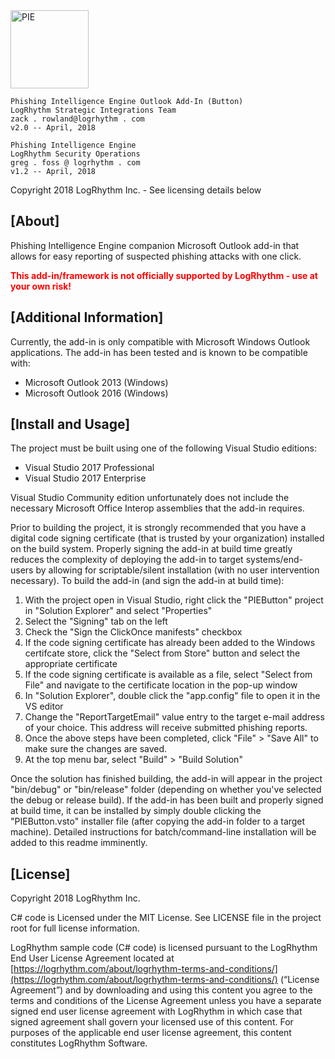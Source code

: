 <img src="https://user-images.githubusercontent.com/16614015/38744998-92b3109e-3f00-11e8-89bb-b6b8ee3d27a4.png" width="125px" alt="PIE">

```
Phishing Intelligence Engine Outlook Add-In (Button)
LogRhythm Strategic Integrations Team
zack . rowland@logrhythm . com
v2.0 -- April, 2018

Phishing Intelligence Engine
LogRhythm Security Operations
greg . foss @ logrhythm . com
v1.2 -- April, 2018
```
Copyright 2018 LogRhythm Inc. - See licensing details below

## [About]

Phishing Intelligence Engine companion Microsoft Outlook add-in that allows for easy reporting of suspected phishing attacks with one click.

<div style="color:#FF0000;font-weight:bold">This add-in/framework is not officially supported by LogRhythm - use at your own risk!</div>

## [Additional Information]

Currently, the add-in is only compatible with Microsoft Windows Outlook applications. The add-in has been tested and is known to be compatible with:
* Microsoft Outlook 2013 &#40;Windows&#41;
* Microsoft Outlook 2016 &#40;Windows&#41;

## [Install and Usage]

The project must be built using one of the following Visual Studio editions:
* Visual Studio 2017 Professional
* Visual Studio 2017 Enterprise

Visual Studio Community edition unfortunately does not include the necessary Microsoft Office Interop assemblies that the add-in requires.

Prior to building the project, it is strongly recommended that you have a digital code signing certificate (that is trusted by your organization) installed on the build system. Properly signing the add-in at build time greatly reduces the complexity of deploying the add-in to target systems/end-users by allowing for scriptable/silent installation (with no user intervention necessary). To build the add-in (and sign the add-in at build time):
1. With the project open in Visual Studio, right click the "PIEButton" project in "Solution Explorer" and select "Properties"
2. Select the "Signing" tab on the left
3. Check the "Sign the ClickOnce manifests" checkbox
4. If the code signing certificate has already been added to the Windows certifcate store, click the "Select from Store" button and select the appropriate certificate
5. If the code signing certificate is available as a file, select "Select from File" and navigate to the certificate location in the pop-up window
6. In "Solution Explorer", double click the "app.config" file to open it in the VS editor
7. Change the "ReportTargetEmail" value entry to the target e-mail address of your choice. This address will receive submitted phishing reports.
8. Once the above steps have been completed, click "File" > "Save All" to make sure the changes are saved.
9. At the top menu bar, select "Build" > "Build Solution"

Once the solution has finished building, the add-in will appear in the project "bin/debug" or "bin/release" folder (depending on whether you've selected the debug or release build). If the add-in has been built and properly signed at build time, it can be installed by simply double clicking the "PIEButton.vsto" installer file (after copying the add-in folder to a target machine). Detailed instructions for batch/command-line installation will be added to this readme imminently.

## [License]

Copyright 2018 LogRhythm Inc.   

C# code is Licensed under the MIT License. See LICENSE file in the project root for full license information.

LogRhythm sample code (C# code) is licensed pursuant to the LogRhythm End User License Agreement located at [https://logrhythm.com/about/logrhythm-terms-and-conditions/](https://logrhythm.com/about/logrhythm-terms-and-conditions/) (“License Agreement”) and by downloading and using this content you agree to the terms and conditions of the License Agreement unless you have a separate signed end user license agreement with LogRhythm in which case that signed agreement shall govern your licensed use of this content. For purposes of the applicable end user license agreement, this content constitutes LogRhythm Software.